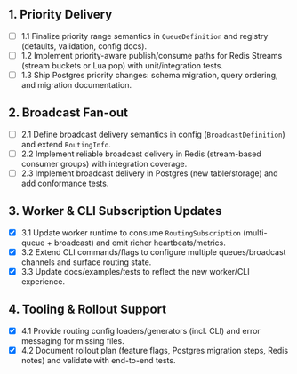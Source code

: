 ## 1. Priority Delivery
- [ ] 1.1 Finalize priority range semantics in `QueueDefinition` and registry (defaults, validation, config docs).
- [ ] 1.2 Implement priority-aware publish/consume paths for Redis Streams (stream buckets or Lua pop) with unit/integration tests.
- [ ] 1.3 Ship Postgres priority changes: schema migration, query ordering, and migration documentation.

## 2. Broadcast Fan-out
- [ ] 2.1 Define broadcast delivery semantics in config (`BroadcastDefinition`) and extend `RoutingInfo`.
- [ ] 2.2 Implement reliable broadcast delivery in Redis (stream-based consumer groups) with integration coverage.
- [ ] 2.3 Implement broadcast delivery in Postgres (new table/storage) and add conformance tests.

## 3. Worker & CLI Subscription Updates
- [x] 3.1 Update worker runtime to consume `RoutingSubscription` (multi-queue + broadcast) and emit richer heartbeats/metrics.
- [x] 3.2 Extend CLI commands/flags to configure multiple queues/broadcast channels and surface routing state.
- [x] 3.3 Update docs/examples/tests to reflect the new worker/CLI experience.

## 4. Tooling & Rollout Support
- [x] 4.1 Provide routing config loaders/generators (incl. CLI) and error messaging for missing files.
- [x] 4.2 Document rollout plan (feature flags, Postgres migration steps, Redis notes) and validate with end-to-end tests.
